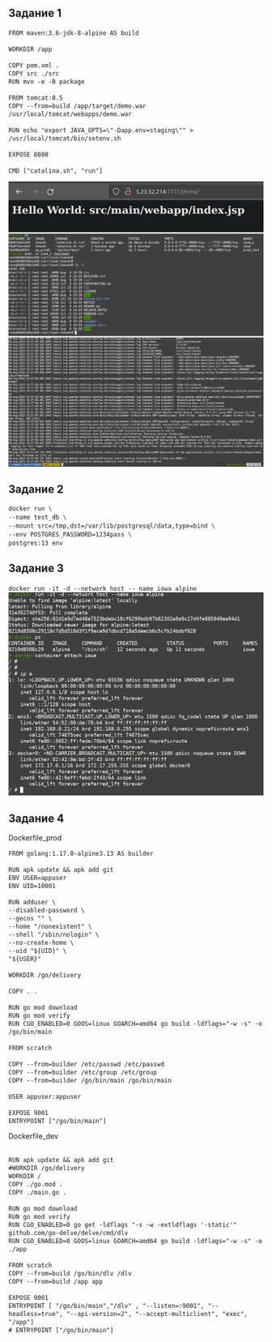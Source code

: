 ## Задание 1  
```
FROM maven:3.6-jdk-8-alpine AS build

WORKDIR /app

COPY pom.xml .
COPY src ./src
RUN mvn -e -B package

FROM tomcat:8.5
COPY --from=build /app/target/demo.war /usr/local/tomcat/webapps/demo.war

RUN echo "export JAVA_OPTS=\"-Dapp.env=staging\"" > /usr/local/tomcat/bin/setenv.sh

EXPOSE 8080

CMD ["catalina.sh", "run"]
```
![demo](https://github.com/RSafin12/neoflex-linux-rsafin-task1/blob/main/Screenshots/docker_%20screens/1_demo.png)
![logs](https://github.com/RSafin12/neoflex-linux-rsafin-task1/blob/main/Screenshots/docker_%20screens/1_inter.png)
![inter](https://github.com/RSafin12/neoflex-linux-rsafin-task1/blob/main/Screenshots/docker_%20screens/1_logs.png)

## Задание 2
```bash
docker run \
--name test_db \
--mount src=/tmp,dst=/var/lib/postgresql/data,type=bind \
--env POSTGRES_PASSWORD=1234pass \ 
postgres:13 env
```
## Задание 3
`docker run -it -d --network host -- name iowa alpine`
![ip_a](https://github.com/RSafin12/neoflex-linux-rsafin-task1/blob/main/Screenshots/docker_%20screens/3_network.png)

## Задание 4
Dockerfile_prod  
```
FROM golang:1.17.0-alpine3.13 AS builder

RUN apk update && apk add git
ENV USER=appuser
ENV UID=10001

RUN adduser \
--disabled-password \
--gecos "" \
--home "/nonexistent" \
--shell "/sbin/nologin" \
--no-create-home \
--uid "${UID}" \
"${USER}"

WORKDIR /go/delivery

COPY . .

RUN go mod download
RUN go mod verify
RUN CGO_ENABLED=0 GOOS=linux GOARCH=amd64 go build -ldflags="-w -s" -o /go/bin/main

FROM scratch

COPY --from=builder /etc/passwd /etc/passwd
COPY --from=builder /etc/group /etc/group
COPY --from=builder /go/bin/main /go/bin/main

USER appuser:appuser

EXPOSE 9001
ENTRYPOINT ["/go/bin/main"]
```

Dockerfile_dev
```FROM golang:1.17.0-alpine3.13 AS build

RUN apk update && apk add git
#WORKDIR /go/delivery
WORKDIR /
COPY ./go.mod .
COPY ./main.go .

RUN go mod download
RUN go mod verify
RUN CGO_ENABLED=0 go get -ldflags "-s -w -extldflags '-static'" github.com/go-delve/delve/cmd/dlv
RUN CGO_ENABLED=0 GOOS=linux GOARCH=amd64 go build -ldflags="-w -s" -o ./app

FROM scratch
COPY --from=build /go/bin/dlv /dlv
COPY --from=build /app app

EXPOSE 9001
ENTRYPOINT [ "/go/bin/main","/dlv" , "--listen=:9001", "--headless=true", "--api-version=2", "--accept-multiclient", "exec", "/app"]
# ENTRYPOINT ["/go/bin/main"]
```

